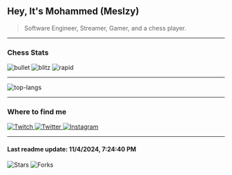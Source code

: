 <h2 align="left">Hey, It's Mohammed (Meslzy)</h2>

> Software Engineer, Streamer, Gamer, and a chess player.

---

<h3 align="left">Chess Stats</h3>

<p align="left">
  <img alt="bullet" src="https://img.shields.io/badge/🚀 bullet-2293-151515?style=for-the-badge&labelColor=151515"/>
  <img alt="blitz" src="https://img.shields.io/badge/⚡ blitz-2247-151515?style=for-the-badge&labelColor=151515"/>
  <img alt="rapid" src="https://img.shields.io/badge/⏳ rapid-2222-151515?style=for-the-badge&labelColor=151515"/>
</p>

---

<p align="left">
  <img alt="top-langs" src="https://github-readme-stats.vercel.app/api/top-langs/?username=meslzy&theme=dark&hide_border=true&include_all_commits=false&count_private=false&layout=compact"/>
</p>

---

<h3 align="left">Where to find me</h3>

<p align="left">
  <a href="https://twitch.tv/meslzy" target="blank">
    <img alt="Twitch" src="https://img.shields.io/badge/Twitch-151515?style=for-the-badge&logo=twitch&logoColor=white">
  </a>
  <a href="https://twitter.com/meslzy" target="blank">
    <img alt="Twitter" src="https://img.shields.io/badge/Twitter-151515?style=for-the-badge&logo=twitter&logoColor=white">
  </a>
  <a href="https://instagram.com/meslzy" target="blank">
    <img alt="Instagram" src="https://img.shields.io/badge/Instagram-151515?style=for-the-badge&logo=instagram&logoColor=white">
  </a>
</p>

---

<h4 align="left">Last readme update: 11&#x2F;4&#x2F;2024, 7:24:40 PM</h4>

<p align="left">
  <img alt="Stars" src="https://img.shields.io/github/stars/meslzy/meslzy?style=for-the-badge&labelColor=151515&color=151515"/>
  <img alt="Forks" src="https://img.shields.io/github/forks/meslzy/meslzy?style=for-the-badge&labelColor=151515&color=151515"/>
</p>
